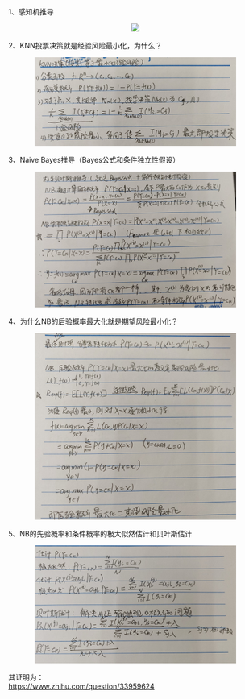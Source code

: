 1、感知机推导  
<div align=center><img src="./pics/1.jpg" width="400"/></div>  

2、KNN投票决策就是经验风险最小化，为什么？  
<div align=center><img src="./pics/2.jpg" width="400"/></div>  

3、Naive Bayes推导（Bayes公式和条件独立性假设）  
<div align=center><img src="./pics/3.jpg" width="400"/></div>  

4、为什么NB的后验概率最大化就是期望风险最小化？  
<div align=center><img src="./pics/4.jpg" width="400"/></div>  

5、NB的先验概率和条件概率的极大似然估计和贝叶斯估计  
<div align=center><img src="./pics/5.jpg" width="400"/></div>  

其证明为：  
https://www.zhihu.com/question/33959624